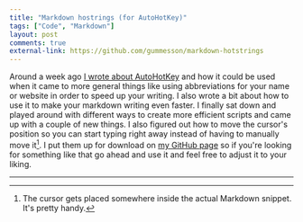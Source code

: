 ```yaml
---
title: "Markdown hostrings (for AutoHotKey)"
tags: ["Code", "Markdown"]
layout: post
comments: true
external-link: https://github.com/gummesson/markdown-hotstrings
---
```


Around a week ago [I wrote about AutoHotKey](/blog/2012/10/29/hotstrings-and-markdown/) and how it could be used when it came to more general things like using abbreviations for your name or website in order to speed up your writing. I also wrote a bit about how to use it to make your markdown writing even faster. I finally sat down and played around with different ways to create more efficient scripts and came up with a couple of new things. I also figured out how to move the cursor's position so you can start typing right away instead of having to manually move it[^20121110-1]. I put them up for download on [my GitHub page](https://github.com/gummesson) so if you're looking for something like that go ahead and use it and feel free to adjust it to your liking.

***

[^20121110-1]: The cursor gets placed somewhere inside the actual Markdown snippet. It's pretty handy.
